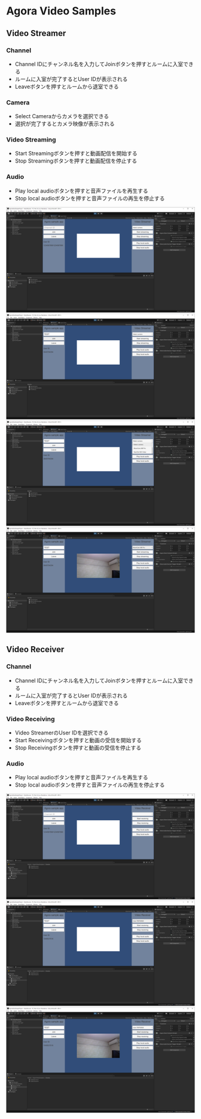 # Agora Video Samples

## Video Streamer
### Channel
- Channel IDにチャンネル名を入力してJoinボタンを押すとルームに入室できる
- ルームに入室が完了するとUser IDが表示される
- Leaveボタンを押すとルームから退室できる

### Camera
- Select Cameraからカメラを選択できる
- 選択が完了するとカメラ映像が表示される

### Video Streaming
- Start Streamingボタンを押すと動画配信を開始する
- Stop Streamingボタンを押すと動画配信を停止する

### Audio
- Play local audioボタンを押すと音声ファイルを再生する
- Stop local audioボタンを押すと音声ファイルの再生を停止する

<img src="./VideoStreamer_01.png">
<img src="./VideoStreamer_02.png">
<img src="./VideoStreamer_03.png">
<img src="./VideoStreamer_04.png">


## Video Receiver
### Channel
- Channel IDにチャンネル名を入力してJoinボタンを押すとルームに入室できる
- ルームに入室が完了するとUser IDが表示される
- Leaveボタンを押すとルームから退室できる

### Video Receiving
- Video StreamerのUser IDを選択できる
- Start Receivingボタンを押すと動画の受信を開始する
- Stop Receivingボタンを押すと動画の受信を停止する

### Audio
- Play local audioボタンを押すと音声ファイルを再生する
- Stop local audioボタンを押すと音声ファイルの再生を停止する

<img src="./VideoReceiver_01.png">
<img src="./VideoReceiver_02.png">
<img src="./VideoReceiver_03.png">